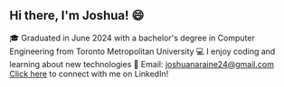 ## Hi there, I'm Joshua! 😄

🎓 Graduated in June 2024 with a bachelor's degree in Computer Engineering from Toronto Metropolitan University
💻 I enjoy coding and learning about new technologies
📧 Email: joshuanaraine24@gmail.com
[Click here](https://www.linkedin.com/in/josh-naraine/) to connect with me on LinkedIn!
 
<!--
**jo52775/jo52775** is a ✨ _special_ ✨ repository because its `README.md` (this file) appears on your GitHub profile.

Here are some ideas to get you started:

- 🔭 I’m currently working on ...
- 🌱 I’m currently learning ...
- 👯 I’m looking to collaborate on ...
- 🤔 I’m looking for help with ...
- 💬 Ask me about ...
- 📫 How to reach me: ...
- 😄 Pronouns: ...
- ⚡ Fun fact: ...
-->
